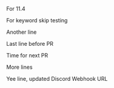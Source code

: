 For 11.4

For keyword skip testing

Another line

Last line before PR

Time for next PR

More lines

Yee line, updated Discord Webhook URL
